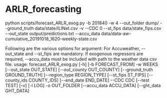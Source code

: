 # ARLR_forecasting
python scripts/forecast_ARLR_exog.py -b 201840 -w 4 --out_folder dump/ --ground_truth data/state/ILINet.csv -v --CDC 0 --st_fips data/state_fips.csv --out_state output/predictions.txt --accu_data data/data-aw-cumulative_20191018_1620-weekly-state.csv

Following are the various options for argument:
For Accuweather, --out_state and --st_fips are mandatory. If exogenous regressors are required, --accu_data must be included with path to the weather data csv file. 
usage: forecast_ARLR_exog.py [-h] [-b FORECAST_FROM] -w WEEKS
                             [--out_state OUT_STATE] [--out_county OUT_COUNTY]
                             [--ground_truth GROUND_TRUTH]
                             [--region_type REGION_TYPE] [--st_fips ST_FIPS]
                             [--county_ids COUNTY_IDS] [--end_date END_DATE]
                             --CDC CDC [--test TEST] [-v] [-l LOG] -o
                             OUT_FOLDER [--accu_data ACCU_DATA]
                             [--ght_data GHT_DATA]
